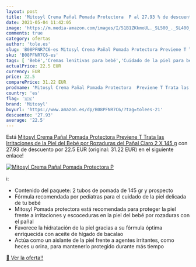 ```yaml
---
layout: post
title: 'Mitosyl Crema Pañal Pomada Protectora  P al 27.93 % de descuento'
date: 2021-05-04 11:42:05
image: 'https://m.media-amazon.com/images/I/51B1ZKkmoUL._SL500_._SL400_.jpg'
comments: true
category: ofertas
author: 'tole.es'
slug: 'B08PFNR7C6-es Mitosyl Crema Pañal Pomada Protectora Previene T Trata las...'
sku: 'B08PFNR7C6-es'
tags: [ 'Bebé','Cremas lenitivas para bebé','Cuidado de la piel para bebé','Higiene y cuidado','bebé','mitosyl','pañal', ]
actualPrice: 22.5 EUR
currency: EUR
price: 22.5
comparePrice: 31.22 EUR
prodname: 'Mitosyl Crema Pañal Pomada Protectora  Previene T Trata las Irritaciones de la Piel del Bebé por Rozaduras del Pañal  Claro 2 X 145 g'
country: 'es'
flag: '🇪🇸'
brand: 'Mitosyl'
buyurl: 'https://www.amazon.es/dp/B08PFNR7C6/?tag=tolees-21'
descuento: '27.93'
average: '22.5'
---
```


Está [Mitosyl Crema Pañal Pomada Protectora  Previene T Trata las Irritaciones de la Piel del Bebé por Rozaduras del Pañal  Claro 2 X 145 g](https://www.amazon.es/dp/B08PFNR7C6/?tag=tolees-21) con 27.93 de descuento por 22.5 EUR (original: 31.22 EUR) en el siguiente enlace!

[![Mitosyl Crema Pañal Pomada Protectora  P](https://m.media-amazon.com/images/I/51B1ZKkmoUL._SL500_._SL400_.jpg)](https://www.amazon.es/dp/B08PFNR7C6/?tag=tolees-21)

ℹ️:

- Contenido del paquete: 2 tubos de pomada de 145 gr y prospecto
- Fórmula recomendada por pediatras para el cuidado de la piel delicada de tu bebé
- Mitosyl Pomada protectora está recomendada para proteger la piel frente a irritaciones y escoceduras en la piel del bebé por rozaduras con el pañal
- Favorece la hidratación de la piel gracias a su fórmula óptima enriquecida con aceite de hígado de bacalao
- Actúa como un aislante de la piel frente a agentes irritantes, como heces u orina, para mantenerlo protegido durante más tiempo

[🛒 Ver la oferta!!](https://www.amazon.es/dp/B08PFNR7C6/?tag=tolees-21)
